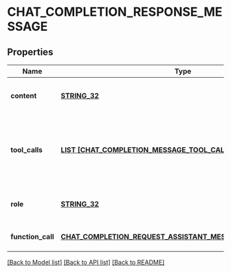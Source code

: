 # CHAT_COMPLETION_RESPONSE_MESSAGE

## Properties
Name | Type | Description | Notes
------------ | ------------- | ------------- | -------------
**content** | [**STRING_32**](STRING_32.md) | The contents of the message. | [default to null]
**tool_calls** | [**LIST [CHAT_COMPLETION_MESSAGE_TOOL_CALL]**](ChatCompletionMessageToolCall.md) | The tool calls generated by the model, such as function calls. | [optional] [default to null]
**role** | [**STRING_32**](STRING_32.md) | The role of the author of this message. | [default to null]
**function_call** | [**CHAT_COMPLETION_REQUEST_ASSISTANT_MESSAGE_FUNCTION_CALL**](ChatCompletionRequestAssistantMessage_function_call.md) |  | [optional] [default to null]

[[Back to Model list]](../README.md#documentation-for-models) [[Back to API list]](../README.md#documentation-for-api-endpoints) [[Back to README]](../README.md)


